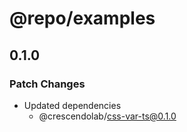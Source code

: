 # @repo/examples

## 0.1.0

### Patch Changes

- Updated dependencies
  - @crescendolab/css-var-ts@0.1.0
